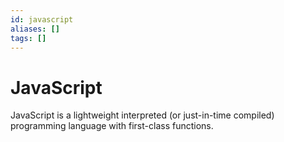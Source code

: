 ```yaml
---
id: javascript
aliases: []
tags: []
---
```


# JavaScript

JavaScript is a lightweight interpreted (or just-in-time compiled) programming language with first-class functions.
